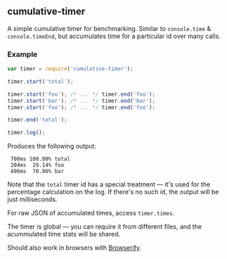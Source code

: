 ## cumulative-timer

A simple cumulative timer for benchmarking.
Similar to `console.time` & `console.timeEnd`,
but accumulates time for a particular id over many calls.

### Example

```js
var timer = require('cumulative-timer');

timer.start('total');

timer.start('foo'); /* ... */ timer.end('foo');
timer.start('bar'); /* ... */ timer.end('bar');
timer.start('foo'); /* ... */ timer.end('foo');

timer.end('total');

timer.log();
```

Produces the following output:

```
 700ms 100.00% total
 204ms  29.14% foo
 496ms  70.86% bar
```

Note that the `total` timer id has a special treatment —
it's used for the percentage calculation on the log.
If there's no such id, the output will be just milliseconds.

For raw JSON of accumulated times, access `timer.times`.

The timer is global — you can require it from different files,
and the acummulated time stats will be shared.

Should also work in browsers with [Browserify](http://browserify.org/).
